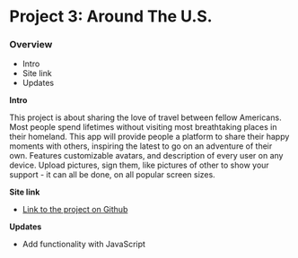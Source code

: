 # Project 3: Around The U.S.

### Overview

- Intro
- Site link
- Updates

**Intro**

This project is about sharing the love of travel between fellow Americans. Most people spend lifetimes without visiting most breathtaking places in their homeland. This app will provide people a platform to share their happy moments with others, inspiring the latest to go on an adventure of their own. Features customizable avatars, and description of every user on any device. Upload pictures, sign them, like pictures of other to show your support - it can all be done, on all popular screen sizes.

**Site link**

- [Link to the project on Github](https://dmitriyslinkovenko.github.io/se_project_aroundtheus/)

**Updates**

- Add functionality with JavaScript

